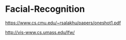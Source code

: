 # Facial-Recognition
https://www.cs.cmu.edu/~rsalakhu/papers/oneshot1.pdf

http://vis-www.cs.umass.edu/lfw/
